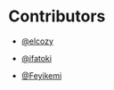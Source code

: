 # Contributors
-  [@elcozy](https://github.com/elcozy)

-  [@ifatoki](https://github.com/ifatoki)

-  [@Feyikemi](https://github.com/Agboolafeyikemi)